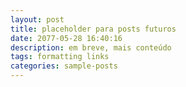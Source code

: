 ```yaml
---
layout: post
title: placeholder para posts futuros
date: 2077-05-28 16:40:16
description: em breve, mais conteúdo
tags: formatting links
categories: sample-posts
---
```


